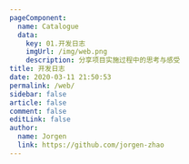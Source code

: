 ```yaml
---
pageComponent:
  name: Catalogue
  data:
    key: 01.开发日志
    imgUrl: /img/web.png
    description: 分享项目实施过程中的思考与感受
title: 开发日志
date: 2020-03-11 21:50:53
permalink: /web/
sidebar: false
article: false
comment: false
editLink: false
author:
  name: Jorgen
  link: https://github.com/jorgen-zhao
---
```

